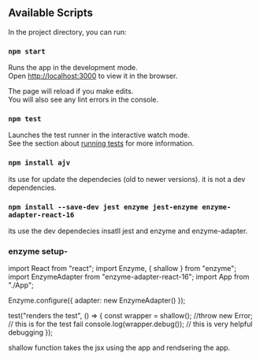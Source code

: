 ## Available Scripts

In the project directory, you can run:

### `npm start`

Runs the app in the development mode.\
Open [http://localhost:3000](http://localhost:3000) to view it in the browser.

The page will reload if you make edits.\
You will also see any lint errors in the console.

### `npm test`

Launches the test runner in the interactive watch mode.\
See the section about [running tests](https://facebook.github.io/create-react-app/docs/running-tests) for more information.

### `npm install ajv`

its use for update the dependecies (old to newer versions).
it is not a dev dependencies.

### `npm install --save-dev jest enzyme jest-enzyme enzyme-adapter-react-16`

its use the dev dependecies insatll jest and enzyme and enzyme-adapter.

### enzyme setup-

import React from "react";
import Enzyme, { shallow } from "enzyme";
import EnzymeAdapter from "enzyme-adapter-react-16";
import App from "./App";

Enzyme.configure({ adapter: new EnzymeAdapter() });

test("renders the test", () => {
const wrapper = shallow(<App />);
//throw new Error; // this is for the test fail
console.log(wrapper.debug()); // this is very helpful debugging
});

shallow function takes the jsx using the app and rendsering the app.
